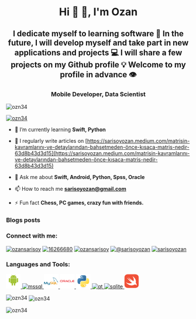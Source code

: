 <h1 align="center">Hi  👾 🤖, I'm Ozan</h1>
<h2 align= "center"> I dedicate myself to learning software 🦾 In the future, I will develop myself and take part in new applications and projects  💻  I will share a few projects on my Github profile 💡  Welcome to my profile in advance 👁 </h2>

<h3 align="center">Mobile Developer, Data Scientist</h3>

<p align="left"> <img src="https://komarev.com/ghpvc/?username=ozn34&label=Profile%20views&color=0e75b6&style=flat" alt="ozn34" /> </p>

<p align="left"> <a href="https://github.com/ryo-ma/github-profile-trophy"><img src="https://github-profile-trophy.vercel.app/?username=ozn34" alt="ozn34" /></a> </p>

- 🌱 I’m currently learning **Swift, Python**

- 📝 I regularly write articles on [https://sarisoyozan.medium.com/matrisin-kavramlarını-ve-detaylarından-bahsetmeden-önce-kısaca-matris-nedir-63d8b43d3d15](https://sarisoyozan.medium.com/matrisin-kavramlarını-ve-detaylarından-bahsetmeden-önce-kısaca-matris-nedir-63d8b43d3d15)

- 💬 Ask me about **Swift, Android, Python, Spss, Oracle**

- 📫 How to reach me **sarisoyozan@gmail.com**

- ⚡ Fun fact **Chess, PC games, crazy fun with friends.**

### Blogs posts
<!-- BLOG-POST-LIST:START -->
<!-- BLOG-POST-LIST:END -->

<h3 align="left">Connect with me:</h3>
<p align="left">
<a href="https://linkedin.com/in/ozansarisoy" target="blank"><img align="center" src="https://raw.githubusercontent.com/rahuldkjain/github-profile-readme-generator/master/src/images/icons/Social/linked-in-alt.svg" alt="ozansarisoy" height="30" width="40" /></a>
<a href="https://stackoverflow.com/users/16266680" target="blank"><img align="center" src="https://raw.githubusercontent.com/rahuldkjain/github-profile-readme-generator/master/src/images/icons/Social/stack-overflow.svg" alt="16266680" height="30" width="40" /></a>
<a href="https://kaggle.com/ozansarisoy" target="blank"><img align="center" src="https://raw.githubusercontent.com/rahuldkjain/github-profile-readme-generator/master/src/images/icons/Social/kaggle.svg" alt="ozansarisoy" height="30" width="40" /></a>
<a href="https://medium.com/@sarisoyozan" target="blank"><img align="center" src="https://raw.githubusercontent.com/rahuldkjain/github-profile-readme-generator/master/src/images/icons/Social/medium.svg" alt="@sarisoyozan" height="30" width="40" /></a>
<a href="https://www.hackerrank.com/sarisoyozan" target="blank"><img align="center" src="https://raw.githubusercontent.com/rahuldkjain/github-profile-readme-generator/master/src/images/icons/Social/hackerrank.svg" alt="sarisoyozan" height="30" width="40" /></a>
</p>

<h3 align="left">Languages and Tools:</h3>
<p align="left"> <a href="https://developer.android.com" target="_blank"> <img src="https://raw.githubusercontent.com/devicons/devicon/master/icons/android/android-original-wordmark.svg" alt="android" width="40" height="40"/> </a> <a href="https://www.microsoft.com/en-us/sql-server" target="_blank"> <img src="https://www.svgrepo.com/show/303229/microsoft-sql-server-logo.svg" alt="mssql" width="40" height="40"/> </a> <a href="https://www.mysql.com/" target="_blank"> <img src="https://raw.githubusercontent.com/devicons/devicon/master/icons/mysql/mysql-original-wordmark.svg" alt="mysql" width="40" height="40"/> </a> <a href="https://www.oracle.com/" target="_blank"> <img src="https://raw.githubusercontent.com/devicons/devicon/master/icons/oracle/oracle-original.svg" alt="oracle" width="40" height="40"/> </a> <a href="https://www.python.org" target="_blank"> <img src="https://raw.githubusercontent.com/devicons/devicon/master/icons/python/python-original.svg" alt="python" width="40" height="40"/> </a> <a href="https://www.qt.io/" target="_blank"> <img src="https://upload.wikimedia.org/wikipedia/commons/0/0b/Qt_logo_2016.svg" alt="qt" width="40" height="40"/> </a> <a href="https://www.sqlite.org/" target="_blank"> <img src="https://www.vectorlogo.zone/logos/sqlite/sqlite-icon.svg" alt="sqlite" width="40" height="40"/> </a> <a href="https://developer.apple.com/swift/" target="_blank"> <img src="https://raw.githubusercontent.com/devicons/devicon/master/icons/swift/swift-original.svg" alt="swift" width="40" height="40"/> </a> </p>

<p><img align="left" src="https://github-readme-stats.vercel.app/api/top-langs?username=ozn34&show_icons=true&locale=en&layout=compact" alt="ozn34" /></p>

<p>&nbsp;<img align="center" src="https://github-readme-stats.vercel.app/api?username=ozn34&show_icons=true&locale=en" alt="ozn34" /></p>

<p><img align="center" src="https://github-readme-streak-stats.herokuapp.com/?user=ozn34&" alt="ozn34" /></p>

